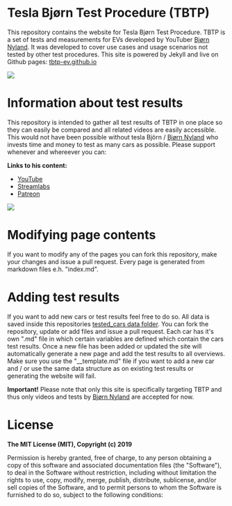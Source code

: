 # Tesla Bjørn Test Procedure (TBTP)
This repository contains the website for Tesla Bjørn Test Procedure. TBTP is a set of tests and measurements for EVs developed by YouTuber [Bjørn Nyland](https://www.youtube.com/user/bjornnyland). It was developed to cover use cases and usage scenarios not tested by other test procedures. This site is powered by Jekyll and live on Github pages: [tbtp-ev.github.io](https://tbtp-ev.github.io)

![](https://github.com/tbtp-ev/tbtp-ev.github.io/blob/master/images/TBTP_Website_1.PNG?raw=true)

# Information about test results
This repository is intended to gather all test results of TBTP in one place so they can easily be compared and all related videos are easily accessible. This would not have been possible without tesla Björn / [Bjørn Nyland](https://www.youtube.com/user/bjornnyland) who invests time and money to test as many cars as possible. Please support whenever and whereever you can:

**Links to his content:**
* [YouTube](https://www.youtube.com/channel/UCG1QcV31eoSaX4rE8avQL4A)
* [Streamlabs](https://streamlabs.com/bjrnnyland)
* [Patreon](https://www.patreon.com/Teslabjorn)

![](https://github.com/tbtp-ev/tbtp-ev.github.io/blob/master/images/TBTP_Website_2.PNG?raw=true)

# Modifying page contents
If you want to modify any of the pages you can fork this repository, make your changes and issue a pull request. Every page is generated from markdown files e.h. "index.md".

# Adding test results
If you want to add new cars or test results feel free to do so. All data is saved inside this repositories [tested_cars data folder](https://github.com/tbtp-ev/tbtp-ev.github.io/tree/master/_tested_cars). You can fork the repository, update or add files and issue a pull request. Each car has it's own ".md" file in which certain variables are defined which contain the cars test results. Once a new file has been added or updated the site will automatically generate a new page and add the test results to all overviews. Make sure you use the "__template.md" file if you want to add a new car and / or use the same data structure as on existing test results or generating the website will fail.

**Important!** Please note that only this site is specifically targeting TBTP and thus only videos and tests by [Bjørn Nyland](https://www.youtube.com/user/bjornnyland) are accepted for now.

# License
**The MIT License (MIT), Copyright (c) 2019**

Permission is hereby granted, free of charge, to any person obtaining a copy
of this software and associated documentation files (the "Software"), to deal
in the Software without restriction, including without limitation the rights
to use, copy, modify, merge, publish, distribute, sublicense, and/or sell
copies of the Software, and to permit persons to whom the Software is
furnished to do so, subject to the following conditions:
